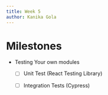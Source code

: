 ```yaml
---
title: Week 5
author: Kanika Gola
---
```

# Milestones
- Testing Your own modules
	- [ ] Unit Test (React Testing Library)
	- [ ] Integration Tests (Cypress)


